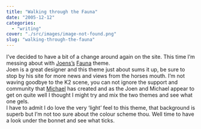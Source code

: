 ```yaml
---
title: "Walking through the Fauna"
date: "2005-12-12"
categories: 
  - "writing"
cover: "./src/images/image-not-found.png"
slug: "walking-through-the-fauna"
---
```


I’ve decided to have a bit of a change around again on the site. This time I’m messing about with [Joens’s](http://www.noscope.com) [Fauna](http://www.noscope.com/fauna/) theme.  
Joen is a great designer and this theme just about sums it up, be sure to stop by his site for more news and views from the horses mouth. I’m not waving goodbye to the K2 scene, you can not ignore the support and community that [Michael](http://www.binarybonsai.com) has created and as the Joen and Michael appear to get on quite well I thought I might try and mix the two themes and see what one gels.  
I have to admit I do love the very ‘light’ feel to this theme, that background is superb but I’m not too sure about the colour scheme thou. Well time to have a look under the bonnet and see what ticks.
